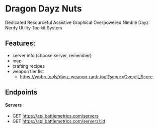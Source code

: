 # Dragon Dayz Nuts

Dedicated Resourceful Assistive Graphical Overpowered Nimble Dayz Nerdy Utility Toolkit System

## Features:

- server info (choose server, remember)
- map
- crafting recipes
- weapon tier list
  - https://wobo.tools/dayz-weapon-rank-tool?score=Overall_Score

## Endpoints

#### Servers

- GET https://api.battlemetrics.com/servers
- GET https://api.battlemetrics.com/servers/:id
